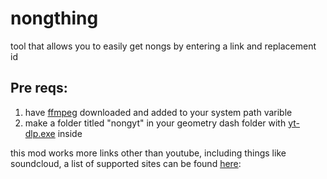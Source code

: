 # nongthing

tool that allows you to easily get nongs by entering a link and replacement id

## Pre reqs:

1. have [ffmpeg](https://www.gyan.dev/ffmpeg/builds/) downloaded and added to your system path varible
2. make a folder titled "nongyt" in your geometry dash folder with [yt-dlp.exe](https://github.com/yt-dlp/yt-dlp/releases/latest/download/yt-dlp.exe) inside

this mod works more links other than youtube, including things like soundcloud, a list of supported sites can be found [here](https://github.com/yt-dlp/yt-dlp/blob/master/supportedsites.md):
